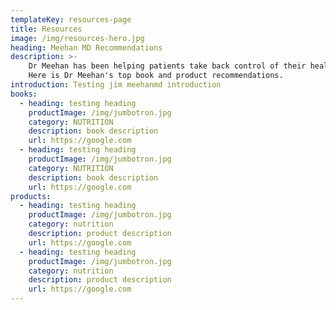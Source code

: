 ```yaml
---
templateKey: resources-page
title: Resources
image: /img/resources-hero.jpg
heading: Meehan MD Recommendations 
description: >-
    Dr Meehan has been helping patients take back control of their health for years.
    Here is Dr Meehan's top book and product recommendations. 
introduction: Testing jim meehanmd introduction
books:
  - heading: testing heading
    productImage: /img/jumbotron.jpg
    category: NUTRITION
    description: book description
    url: https://google.com
  - heading: testing heading
    productImage: /img/jumbotron.jpg
    category: NUTRITION
    description: book description
    url: https://google.com
products:
  - heading: testing heading
    productImage: /img/jumbotron.jpg
    category: nutrition 
    description: product description
    url: https://google.com
  - heading: testing heading
    productImage: /img/jumbotron.jpg
    category: nutrition 
    description: product description
    url: https://google.com
---
```


